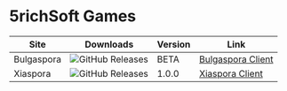 # 5richSoft Games

Site | Downloads | Version | Link |
------------ | ------------- | ------------- | ------------- |
Bulgaspora | <img alt="GitHub Releases" src="https://img.shields.io/github/downloads/Dekryptor/Bulgaspora/BETA/total?color=darkcyan&label=Downloads&style=flat-square">| BETA| [Bulgaspora Client](https://github.com/Dekryptor/Bulgaspora/releases/download/BETA/Bulgaspora.exe)|
|Xiaspora | <img alt="GitHub Releases" src="https://img.shields.io/github/downloads/Dekryptor/Bulgaspora/XIA/total?color=darkcyan&label=Downloads&style=flat-square">| 1.0.0| [Xiaspora Client](https://github.com/Dekryptor/Bulgaspora/releases/download/XIA/Xiaspora.exe)|
